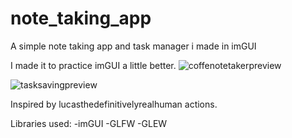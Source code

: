 # note_taking_app
A simple note taking app and task manager i made in imGUI

I made it to practice imGUI a little better.
![coffenotetakerpreview](https://github.com/user-attachments/assets/6fa5b2a6-70fd-46eb-87c9-dfd461272c9c)

![tasksavingpreview](https://github.com/user-attachments/assets/4a2fbd9f-f61c-4d09-abbe-f5dd9f84e513)

Inspired by lucasthedefinitivelyrealhuman actions.

Libraries used:
-imGUI
-GLFW
-GLEW
